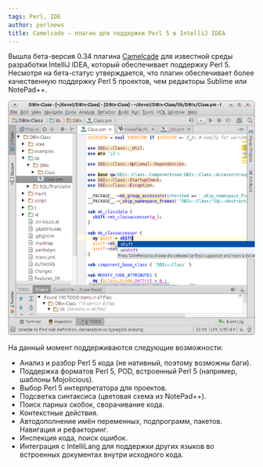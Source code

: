 ```yaml
---
tags: Perl, IDE
author: perlnews
title: Camelcade — плагин для поддержки Perl 5 в IntelliJ IDEA
---
```


Вышла бета-версия 0.34 плагина
[Camelcade](https://github.com/hurricup/Perl5-IDEA) для известной среды
разработки IntelliJ IDEA, который обеспечивает поддержку Perl 5. Несмотря на
бета-статус утверждается, что плагин обеспечивает более качественную поддержку
Perl 5 проектов, чем редакторы Sublime или NotePad++.

[![Camelcade](/blog/2015/07/23/01-camelcade-intellij-idea-plugin/camelcade.png)](https://github.com/hurricup/Perl5-IDEA/wiki/Getting-started)

На данный момент поддерживаются следующие возможности:

* Анализ и разбор Perl 5 кода (не нативный, поэтому возможны баги).
* Поддержка форматов Perl 5, POD, встроенный Perl 5 (например, шаблоны
  Mojolicious).
* Выбор Perl 5 интерпретатора для проектов.
* Подсветка синтаксиса (цветовая схема из NotePad++).
* Поиск парных скобок, сворачивание кода.
* Контекстные действия.
* Автодополнение имён переменных, подпрограмм, пакетов. Навигация и
  рефакторинг.
* Инспекция кода, поиск ошибок.
* Интеграция с IntelliLang для поддержки других языков во встроенных документах
  внутри исходного кода.
